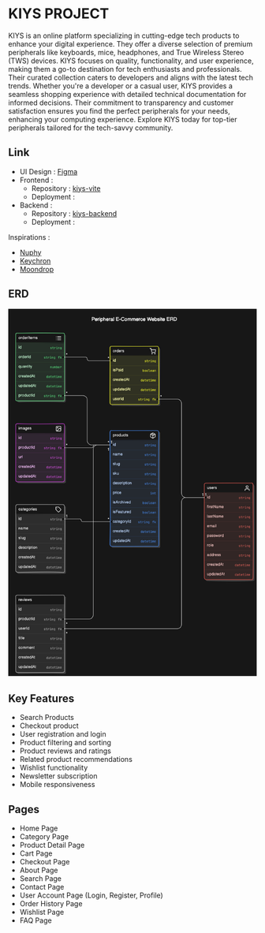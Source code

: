 # KIYS PROJECT

KIYS is an online platform specializing in cutting-edge tech products to enhance your digital experience. They offer a diverse selection of premium peripherals like keyboards, mice, headphones, and True Wireless Stereo (TWS) devices. KIYS focuses on quality, functionality, and user experience, making them a go-to destination for tech enthusiasts and professionals. Their curated collection caters to developers and aligns with the latest tech trends. Whether you're a developer or a casual user, KIYS provides a seamless shopping experience with detailed technical documentation for informed decisions. Their commitment to transparency and customer satisfaction ensures you find the perfect peripherals for your needs, enhancing your computing experience. Explore KIYS today for top-tier peripherals tailored for the tech-savvy community.

## Link

- UI Design : [Figma](https://figma.com)
- Frontend :
  - Repository : [kiys-vite](https://github.com/chianyungcode/kiys-vite)
  - Deployment :
- Backend :
  - Repository : [kiys-backend](https://github.com/chianyungcode/kiys-backend)
  - Deployment :

Inspirations :

- [Nuphy](https://nuphy.com)
- [Keychron](https://keychron.com)
- [Moondrop](https://moondroplab.com)

## ERD

![ERD](./assets/erd.svg)

## Key Features

- Search Products
- Checkout product
- User registration and login
- Product filtering and sorting
- Product reviews and ratings
- Related product recommendations
- Wishlist functionality
- Newsletter subscription
- Mobile responsiveness

## Pages

- Home Page
- Category Page
- Product Detail Page
- Cart Page
- Checkout Page
- About Page
- Search Page
- Contact Page
- User Account Page (Login, Register, Profile)
- Order History Page
- Wishlist Page
- FAQ Page
